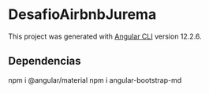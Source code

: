 # DesafioAirbnbJurema

This project was generated with [Angular CLI](https://github.com/angular/angular-cli) version 12.2.6.

## Dependencias

npm i @angular/material
npm i angular-bootstrap-md
